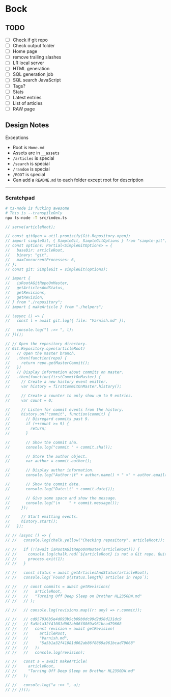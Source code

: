 # Bock

## TODO

* [ ] Check if git repo
* [ ] Check output folder
* [ ] Home page
* [ ] remove trailing slashes
* [ ] LR local server
* [ ] HTML generation
* [ ] SQL generation job
* [ ] SQL search JavaScript
* [ ] Tags?
* [ ] Stats
* [ ] Latest entries
* [ ] List of articles
* [ ] RAW page

## Design Notes

Exceptions

* Root is `Home.md`
* Assets are in `__assets`
* `/articles` is special
* `/search` is special
* `/random` is special
* `/ROOT` is special
* Can add a `README.md` to each folder except root for description

---

### Scratchpad

```bash
# ts-node is fucking awesome
# This is --transpileOnly
npx ts-node -T src/index.ts
```

```javascript
// serve(articleRoot);

// const gitOpen = util.promisify(Git.Repository.open);
// import simpleGit, { SimpleGit, SimpleGitOptions } from "simple-git";
// const options: Partial<SimpleGitOptions> = {
//   baseDir: articleRoot,
//   binary: "git",
//   maxConcurrentProcesses: 6,
// };
// const git: SimpleGit = simpleGit(options);

// import {
//   isRootAGitRepoOnMaster,
//   getArticlesAndStatus,
//   getRevisions,
//   getRevision,
// } from "./repository";
// import { makeArticle } from "./helpers";

// (async () => {
//   const l = await git.log({ file: "Varnish.md" });

//   console.log("l :>> ", l);
// })();

// // Open the repository directory.
// Git.Repository.open(articleRoot)
//   // Open the master branch.
//   .then(function(repo) {
//     return repo.getMasterCommit();
//   })
//   // Display information about commits on master.
//   .then(function(firstCommitOnMaster) {
//     // Create a new history event emitter.
//     var history = firstCommitOnMaster.history();

//     // Create a counter to only show up to 9 entries.
//     var count = 0;

//     // Listen for commit events from the history.
//     history.on("commit", function(commit) {
//       // Disregard commits past 9.
//       if (++count >= 9) {
//         return;
//       }

//       // Show the commit sha.
//       console.log("commit " + commit.sha());

//       // Store the author object.
//       var author = commit.author();

//       // Display author information.
//       console.log("Author:\t" + author.name() + " <" + author.email() + ">");

//       // Show the commit date.
//       console.log("Date:\t" + commit.date());

//       // Give some space and show the message.
//       console.log("\n    " + commit.message());
//     });

//     // Start emitting events.
//     history.start();
//   });

// // (async () => {
// //   console.log(chalk.yellow("Checking repository", articleRoot));

// //   if (!(await isRootAGitRepoOnMaster(articleRoot))) {
// //     console.log(chalk.red(`${articleRoot} is not a Git repo. Quitting!`));
// //     process.exit(1);
// //   }

// //   const status = await getArticlesAndStatus(articleRoot);
// //   console.log(`Found ${status.length} articles in repo`);

// //   // const commits = await getRevisions(
// //   //   articleRoot,
// //   //   "Turning Off Deep Sleep on Brother HL2350DW.md"
// //   // );

// //   // console.log(revisions.map((r: any) => r.commit));

// //   // cd957036b5e4d093b5cb09b0dc99d2d58d131dc9
// //   // 5a5b1a32f41081d062ab86f8869a961bcad79668
// //   //   const revision = await getRevision(
// //   //     articleRoot,
// //   //     "Varnish.md",
// //   //     "5a5b1a32f41081d062ab86f8869a961bcad79668"
// //   //   );
// //   //   console.log(revision);

// //   const a = await makeArticle(
// //     articleRoot,
// //     "Turning Off Deep Sleep on Brother HL2350DW.md"
// //   );

// //   console.log("a :>> ", a);
// // })();
```